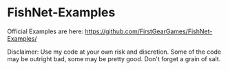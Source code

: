 # FishNet-Examples
Official Examples are here:
https://github.com/FirstGearGames/FishNet-Examples/

Disclaimer: Use my code at your own risk and discretion. Some of the code may be outright bad, some may be pretty good. Don't forget a grain of salt.
